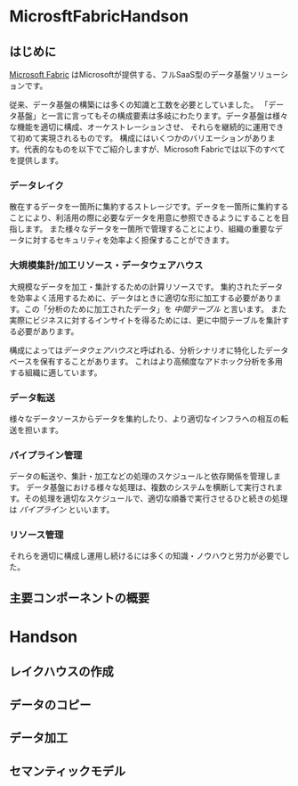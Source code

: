 # MicrosftFabricHandson

## はじめに
[Microsoft Fabric](https://www.microsoft.com/ja-jp/microsoft-fabric) はMicrosoftが提供する、フルSaaS型のデータ基盤ソリューションです。

従来、データ基盤の構築には多くの知識と工数を必要としていました。
「データ基盤」と一言に言ってもその構成要素は多岐にわたります。データ基盤は様々な機能を適切に構成、オーケストレーションさせ、
それらを継続的に運用できて初めて実現されるものです。
構成にはいくつかのバリエーションがあります。代表的なものを以下でご紹介しますが、Microsoft Fabricでは以下のすべてを提供します。

### データレイク
散在するデータを一箇所に集約するストレージです。データを一箇所に集約することにより、利活用の際に必要なデータを用意に参照できるようにすることを目指します。
また様々なデータを一箇所で管理することにより、組織の重要なデータに対するセキュリティを効率よく担保することができます。

### 大規模集計/加工リソース・データウェアハウス
大規模なデータを加工・集計するための計算リソースです。
集約されたデータを効率よく活用するために、データはときに適切な形に加工する必要があります。この「分析のために加工されたデータ」を *中間テーブル* と言います。
また実際にビジネスに対するインサイトを得るためには、更に中間テーブルを集計する必要があります。

構成によっては*データウェアハウス*と呼ばれる、分析シナリオに特化したデータベースを保有することがあります。
これはより高頻度なアドホック分析を多用する組織に適しています。

### データ転送
様々なデータソースからデータを集約したり、より適切なインフラへの相互の転送を担います。

### パイプライン管理
データの転送や、集計・加工などの処理のスケジュールと依存関係を管理します。
データ基盤における様々な処理は、複数のシステムを横断して実行されます。その処理を適切なスケジュールで、適切な順番で実行させるひと続きの処理は *パイプライン* といいます。

### リソース管理



それらを適切に構成し運用し続けるには多くの知識・ノウハウと労力が必要でした。

## 主要コンポーネントの概要


# Handson

## レイクハウスの作成
## データのコピー
## データ加工
## セマンティックモデル
## 
